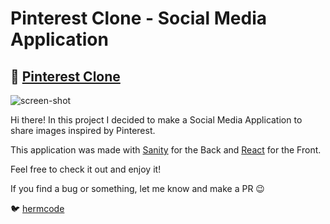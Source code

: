 # Pinterest Clone - Social Media Application

## :link: [Pinterest Clone](https://pinterest-hermcode.netlify.app/)

![screen-shot](https://user-images.githubusercontent.com/35512173/174164049-e2b8dcf3-9605-4214-a4d2-3eb236b339f5.png)

Hi there! In this project I decided to make a Social Media Application to share images inspired by Pinterest.

This application was made with [Sanity](https://www.sanity.io/) for the Back and [React](https://es.reactjs.org/) for the Front.

Feel free to check it out and enjoy it!

If you find a bug or something, let me know and make a PR :wink:

:bird: [hermcode](https://twitter.com/hermcode)
